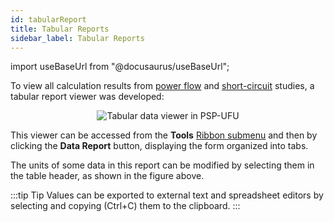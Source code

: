 ```yaml
---
id: tabularReport
title: Tabular Reports
sidebar_label: Tabular Reports
---
```

import useBaseUrl from "@docusaurus/useBaseUrl";

<link rel="stylesheet" href={useBaseUrl("katex/katex.min.css")} />

To view all calculation results from [power flow](powerFlow) and [short-circuit](fault) studies, a tabular report viewer was developed:

<div><center><img src={useBaseUrl("images/tabReport.png")} alt="Tabular data viewer in PSP-UFU" title="Tabular data viewer in PSP-UFU" /></center></div>

This viewer can be accessed from the **Tools** [Ribbon submenu](mainScreen#ribbon-menu) and then by clicking the **Data Report** button, displaying the form organized into tabs.

The units of some data in this report can be modified by selecting them in the table header, as shown in the figure above.

:::tip Tip
Values can be exported to external text and spreadsheet editors by selecting and copying (Ctrl+C) them to the clipboard.
:::
